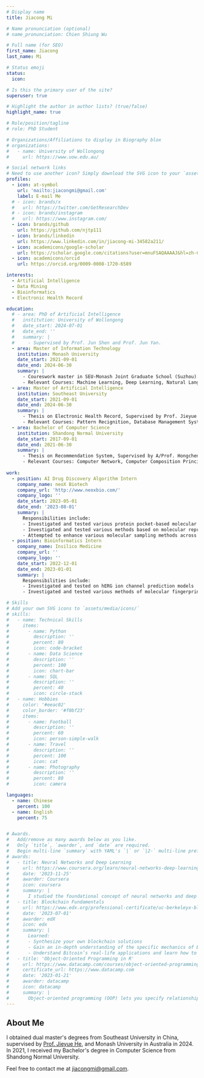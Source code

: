 ```yaml
---
# Display name
title: Jiacong Mi

# Name pronunciation (optional)
# name_pronunciation: Chien Shiung Wu

# Full name (for SEO)
first_name: Jiacong 
last_name: Mi

# Status emoji
status:
  icon: 

# Is this the primary user of the site?
superuser: true

# Highlight the author in author lists? (true/false)
highlight_name: true

# Role/position/tagline
# role: PhD Student

# Organizations/Affiliations to display in Biography blox
# organizations:
#   - name: University of Wollongong
#     url: https://www.uow.edu.au/

# Social network links
# Need to use another icon? Simply download the SVG icon to your `assets/media/icons/` folder.
profiles:
  - icon: at-symbol
    url: 'mailto:jiacongmi@gmail.com'
    label: E-mail Me
  # - icon: brands/x
  #   url: https://twitter.com/GetResearchDev
  # - icon: brands/instagram
  #   url: https://www.instagram.com/
  - icon: brands/github
    url: https://github.com/njtp111
  - icon: brands/linkedin
    url: https://www.linkedin.com/in/jiacong-mi-34582a211/
  - icon: academicons/google-scholar
    url: https://scholar.google.com/citations?user=mnuFSAQAAAAJ&hl=zh-CN
  - icon: academicons/orcid
    url: https://orcid.org/0009-0008-1720-6589

interests:
  - Artificial Intelligence
  - Data Mining
  - Bioinformatics
  - Electronic Health Record

education:
  # - area: PhD of Artificial Intelligence
  #   institution: University of Wollongong
  #   date_start: 2024-07-01
  #   date_end: ''
  #   summary: |
  #     - Supervised by Prof. Jun Shen and Prof. Jun Yan.
  - area: Master of Information Technology
    institution: Monash University
    date_start: 2021-09-01
    date_end: 2024-06-30
    summary: |
      - Coureswork master in SEU-Monash Joint Graduate School (Suzhou).
      - Relevant Courses: Machine Learning, Deep Learning, Natural Language Processing.
  - area: Master of Artificial Intelligence
    institution: Southeast University
    date_start: 2021-09-01
    date_end: 2024-06-30
    summary: |
      - Thesis on Electronic Health Record, Supervised by Prof. Jieyue He.
      - Relevant Courses: Pattern Recignition, Database Management Systems, Algorithm Design and Analysis.
  - area: Bachelor of Computer Science
    institution: Shandong Normal University
    date_start: 2017-09-01
    date_end: 2021-06-30
    summary: |
      - Thesis on Recommendation System, Supervised by A/Prof. Hongchen Wu.
      - Relevant Courses: Computer Network, Computer Composition Principle, Operating System
      
work:
  - position: AI Drug Discovery Algorithm Intern
    company_name: neoX Biotech
    company_url: 'http://www.neoxbio.com/'
    company_logo: ''
    date_start: 2023-05-01
    date_end: '2023-08-01'
    summary: |
      Responsibilities include:
      - Investigated and tested various protein pocket-based molecular sampling methods
      - Investigated and tested various methods based on molecular representation learning
      - Attempted to enhance various molecular sampling methods across many datasets to achieve improved performance
  - position: Bioinformatics Intern
    company_name: Insilico Medicine 
    company_url: ''
    company_logo: ''
    date_start: 2022-12-01
    date_end: 2023-01-01
    summary: |
      Responsibilities include:
      - Investigated and tested on hERG ion channel prediction models
      - Investigated and tested various methods of molecular fingerprints and graph neural networks to represent molecules

# Skills
# Add your own SVG icons to `assets/media/icons/`
# skills:
#   - name: Technical Skills
#     items:
#       - name: Python
#         description: ''
#         percent: 80
#         icon: code-bracket
#       - name: Data Science
#         description: ''
#         percent: 100
#         icon: chart-bar
#       - name: SQL
#         description: ''
#         percent: 40
#         icon: circle-stack
#   - name: Hobbies
#     color: '#eeac02'
#     color_border: '#f0bf23'
#     items:
#       - name: Football
#         description: ''
#         percent: 60
#         icon: person-simple-walk
#       - name: Travel
#         description: ''
#         percent: 100
#         icon: cat
#       - name: Photography
#         description: ''
#         percent: 80
#         icon: camera

languages:
  - name: Chinese
    percent: 100
  - name: English
    percent: 75


# Awards.
#   Add/remove as many awards below as you like.
#   Only `title`, `awarder`, and `date` are required.
#   Begin multi-line `summary` with YAML's `|` or `|2-` multi-line prefix and indent 2 spaces below.
# awards:
#   - title: Neural Networks and Deep Learning
#     url: https://www.coursera.org/learn/neural-networks-deep-learning
#     date: '2023-11-25'
#     awarder: Coursera
#     icon: coursera
#     summary: |
#       I studied the foundational concept of neural networks and deep learning. By the end, I was familiar with the significant technological trends driving the rise of deep learning; build, train, and apply fully connected deep neural networks; implement efficient (vectorized) neural networks; identify key parameters in a neural network’s architecture; and apply deep learning to your own applications.
#   - title: Blockchain Fundamentals
#     url: https://www.edx.org/professional-certificate/uc-berkeleyx-blockchain-fundamentals
#     date: '2023-07-01'
#     awarder: edX
#     icon: edx
#     summary: |
#       Learned:
#       - Synthesize your own blockchain solutions
#       - Gain an in-depth understanding of the specific mechanics of Bitcoin
#       - Understand Bitcoin’s real-life applications and learn how to attack and destroy Bitcoin, Ethereum, smart contracts and Dapps, and alternatives to Bitcoin’s Proof-of-Work consensus algorithm
#   - title: 'Object-Oriented Programming in R'
#     url: https://www.datacamp.com/courses/object-oriented-programming-with-s3-and-r6-in-r
#     certificate_url: https://www.datacamp.com
#     date: '2023-01-21'
#     awarder: datacamp
#     icon: datacamp
#     summary: |
#       Object-oriented programming (OOP) lets you specify relationships between functions and the objects that they can act on, helping you manage complexity in your code. This is an intermediate level course, providing an introduction to OOP, using the S3 and R6 systems. S3 is a great day-to-day R programming tool that simplifies some of the functions that you write. R6 is especially useful for industry-specific analyses, working with web APIs, and building GUIs.
---
```


## About Me

<!-- I am a PhD student at the University of Wollongong (UOW), supervised by [Prof. Jun Shen](https://scholars.uow.edu.au/jun-shen) and [Prof. Jun Yan](https://scholars.uow.edu.au/jun-yan). Before joining UOW,  -->
I obtained dual master's degrees from Southeast University in China, supervised by [Prof. Jieyue He](https://cse.seu.edu.cn/_s191/2019/0105/c23024a257498/page.psp), and Monash University in Australia in 2024. In 2021, I received my Bachelor's degree in Computer Science from Shandong Normal University.

Feel free to contact me at jiacongmi@gmail.com.